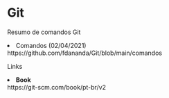 # Git
Resumo de comandos Git
<li>Comandos (02/04/2021)<br>https://github.com/fdananda/Git/blob/main/comandos</li> 

Links
<li><strong>Book</strong><br>https://git-scm.com/book/pt-br/v2</li>

